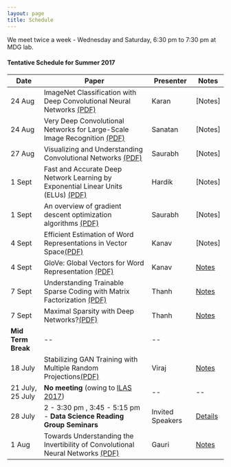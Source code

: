 ```yaml
---
layout: page
title: Schedule
---
```


<p class="message">
  We meet twice a week - Wednesday and Saturday, 6:30 pm to 7:30 pm at MDG lab. 
</p>

#### Tentative Schedule for Summer 2017


Date| Paper |  Presenter   | Notes
------|-------|--------------|-------
24 Aug | ImageNet Classification with Deep Convolutional Neural Networks [(PDF)](https://papers.nips.cc/paper/4824-imagenet-classification-with-deep-convolutional-neural-networks.pdf) | Karan | [Notes]
24 Aug| Very Deep Convolutional Networks for Large-Scale Image Recognition [(PDF)](https://arxiv.org/pdf/1409.1556.pdf)  | Sanatan | [Notes]
27 Aug| Visualizing and Understanding Convolutional Networks [(PDF)](https://arxiv.org/pdf/1311.2901.pdf)  | Saurabh  | [Notes] 
1 Sept |  Fast and Accurate Deep Network Learning by Exponential Linear Units (ELUs) [(PDF)](https://arxiv.org/pdf/1511.07289.pdf)  | Hardik | [Notes]
1 Sept | An overview of gradient descent optimization algorithms [(PDF)](https://arxiv.org/pdf/1609.04747.pdf)  | Saurabh   | [Notes]
4 Sept| Efficient Estimation of Word Representations in Vector Space[(PDF)](https://arxiv.org/pdf/1301.3781.pdf)| Kanav | [Notes]
4 Sept| GloVe: Global Vectors for Word Representation [(PDF)](https://nlp.stanford.edu/pubs/glove.pdf)| Kanav | [Notes](https://virajshah018.github.io//2017/06/29/week5/)
7 Sept| Understanding Trainable Sparse Coding with Matrix Factorization [(PDF)](https://arxiv.org/pdf/1609.00285.pdf)| Thanh | [Notes](https://virajshah018.github.io//2017/07/06/week6/)
7 Sept | Maximal Sparsity with Deep Networks?[(PDF)](https://arxiv.org/pdf/1605.01636.pdf) | Thanh | [Notes](https://virajshah018.github.io//2017/07/10/week7/)
  | **Mid Term Break**  | --| --
18 July| Stabilizing GAN Training with Multiple Random Projections[(PDF)](https://arxiv.org/pdf/1705.07831.pdf) | Viraj | [Notes](https://virajshah018.github.io//2017/07/17/week8/)
21 July, 25 July | **No meeting** (owing to [ILAS 2017](https://ilas2017.math.iastate.edu/)) | -- | --
28 July | 2 - 3:30 pm , 3:45 - 5:15 pm - **Data Science Reading Group Seminars** | Invited Speakers | [Details](https://virajshah018.github.io//2017/07/24/week9/) 
1 Aug | Towards Understanding the Invertibility of Convolutional Neural Networks [(PDF)](https://arxiv.org/pdf/1705.08664.pdf) | Gauri | [Notes](https://virajshah018.github.io//2017/07/31/week10/) 
